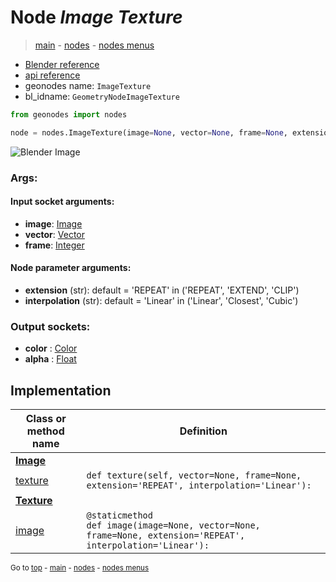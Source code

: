 # Node *Image Texture*

> [main](../index.md) - [nodes](nodes.md) - [nodes menus](nodes_menus.md)

- [Blender reference](https://docs.blender.org/manual/en/latest/modeling/geometry_nodes/texture/image.html)
- [api reference](https://docs.blender.org/api/current/bpy.types.GeometryNodeImageTexture.html)
- geonodes name: `ImageTexture`
- bl_idname: `GeometryNodeImageTexture`

```python
from geonodes import nodes

node = nodes.ImageTexture(image=None, vector=None, frame=None, extension='REPEAT', interpolation='Linear')
```

![Blender Image](https://docs.blender.org/manual/en/latest/_images/node-types_GeometryNodeImageTexture.webp)

### Args:

#### Input socket arguments:

- **image**: [Image](Image.md)
- **vector**: [Vector](Vector.md)
- **frame**: [Integer](Integer.md)

#### Node parameter arguments:

- **extension** (str): default = 'REPEAT' in ('REPEAT', 'EXTEND', 'CLIP')
- **interpolation** (str): default = 'Linear' in ('Linear', 'Closest', 'Cubic')

### Output sockets:

- **color** : [Color](Color.md)
- **alpha** : [Float](Float.md)

## Implementation

| Class or method name | Definition |
|----------------------|------------|
| **[Image](Image.md)** |
| [texture](Image.md#texture) | `def texture(self, vector=None, frame=None, extension='REPEAT', interpolation='Linear'):` |
| **[Texture](Texture.md)** |
| [image](Texture.md#image-staticmethod) | `@staticmethod`<br> `def image(image=None, vector=None, frame=None, extension='REPEAT', interpolation='Linear'):` |

<sub>Go to [top](#node-Image-Texture) - [main](../index.md) - [nodes](nodes.md) - [nodes menus](nodes_menus.md)</sub>

